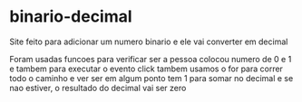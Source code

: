 # binario-decimal
Site feito para adicionar um numero binario e ele vai converter em decimal

Foram usadas funcoes para verificar ser a pessoa colocou numero de 0 e 1 e tambem para executar o evento click
tambem usamos o for para correr todo o caminho e ver ser em algum ponto tem 1 para somar no decimal e se nao estiver, o resultado do decimal vai ser zero